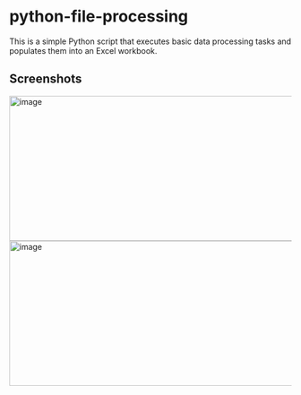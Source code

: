 # python-file-processing
This is a simple Python script that executes basic data processing tasks and populates them into an Excel workbook.

## Screenshots
<img width="1747" height="259" alt="image" src="https://github.com/user-attachments/assets/8145054e-e99a-4fbb-b14c-f6ff6a921457" />

<img width="1774" height="259" alt="image" src="https://github.com/user-attachments/assets/591ce2fb-7edd-4560-b40e-ec59dba11a00" />
